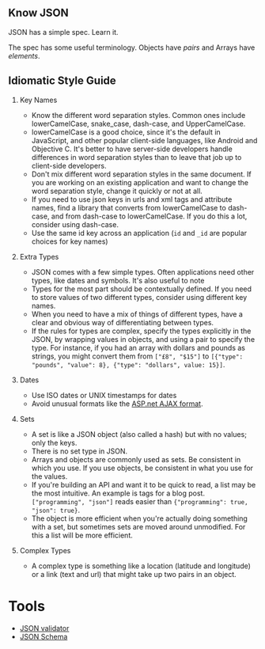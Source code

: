 ## Know JSON

JSON has a simple spec. Learn it.

The spec has some useful terminology. Objects have *pairs* and Arrays have *elements*.

## Idiomatic Style Guide

1. <a name="key-names">Key Names</a>
    - Know the different word separation styles. Common ones include lowerCamelCase,
      snake_case, dash-case, and UpperCamelCase.
    - lowerCamelCase is a good choice, since it's the default in JavaScript, and other popular 
      client-side languages, like Android and Objective C. It's better to have
      server-side developers handle differences in word separation styles than to
      leave that job up to client-side developers.
    - Don't mix different word separation styles in the same document. If you are working on an
      existing application and want to change the word separation style, change it quickly or
      not at all.
    - If you need to use json keys in urls and xml tags and attribute names, find a library that
      converts from lowerCamelCase to dash-case, and from dash-case to lowerCamelCase. If you do
      this a lot, consider using dash-case.
    - Use the same id key across an application (`id` and `_id` are popular choices for key names)

2. <a name="types">Extra Types</a>
    - JSON comes with a few simple types. Often applications need other types, like dates and
      symbols. It's also useful to note
    - Types for the most part should be contextually defined. If you need to store values of two
      different types, consider using different key names.
    - When you need to have a mix of things of different types, have a clear and obvious way of
      differentiating between types.
    - If the rules for types are complex, specify the types explicitly in the JSON, by wrapping
      values in objects, and using a pair to specify the type. For instance, if you had an array
      with dollars and pounds as strings, you might convert them from `["£8", "$15"]` to 
      `[{"type": "pounds", "value": 8}, {"type": "dollars", value: 15}]`.

3. <a name="dates">Dates</a>
    - Use ISO dates or UNIX timestamps for dates
    - Avoid unusual formats like the [ASP.net AJAX format](http://msdn.microsoft.com/en-us/library/bb299886.aspx#intro_to_json_sidebarb).

4. <a name="sets">Sets</a>
    - A set is like a JSON object (also called a hash) but with no values; only the keys.
    - There is no set type in JSON.
    - Arrays and objects are commonly used as sets. Be consistent in which you use. If you use
      objects, be consistent in what you use for the values.
    - If you're building an API and want it to be quick to read, a list may be the most
      intuitive. An example is tags for a blog post. `["programming", "json"]` reads easier
      than `{"programming": true, "json": true}`.
    - The object is more efficient when you're actually doing something with a set, but sometimes
      sets are moved around unmodified. For this a list will be more efficient.

5. <a name="complex-types">Complex Types</a>
    - A complex type is something like a location (latitude and longitude) or a link (text and url)
      that might take up two pairs in an object.

# Tools

* [JSON validator](http://zaach.github.io/jsonlint/)
* [JSON Schema](http://json-schema.org/)
